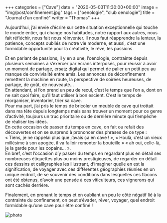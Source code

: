 +++
categories = ["Cave"]
date = "2020-05-03T11:30:00+00:00"
image = "img/post/confinement.jpg"
tags = ["oenologie", "club oenologie"] 
title = "Journal d’un confiné"
writer = "Thomas"
+++

Aujourd’hui, j’ai envie d’écrire sur cette situation exceptionnelle qui touche le monde entier, qui change nos habitudes, notre rapport aux autres, nous fait réfléchir, nous fait nous réinventer. Il nous faut réapprendre la lenteur, la patience, concepts oubliés de notre vie moderne, et aussi, c’est une formidable opportunité pour la créativité, le rêve, les passions.  

Et en parlant de passions, il y en a une, l’oenologie, contrainte depuis plusieurs semaines à s’exercer par écrans interposés, pour réussir à avoir un moment de partage, ersatz digital qui permet de palier un petit peu au manque de convivialité entre amis. Les annonces de déconfinement remettent la machine en route, la perspective de soirées heureuses, de partage, de goût, de nouveauté...  
En attendant, si l’on prend un peu de recul, c’est le temps que l’on a, dont on ne sait quoi faire, qu’il faut utiliser à bon escient. C’est le temps de réorganiser, inventorier, trier sa cave.  
Pour ma part, j’ai pris le temps de bricoler un meuble de cave qui trottait dans ma tête depuis longtemps mais sans trouver un moment pour ce genre d’activité, toujours un truc prioritaire ou de dernière minute qui t’empêche de réaliser tes idées.  
En cette occasion de passer du temps en cave, on fait ou refait des découvertes et on se surprend à prononcer des phrases de ce type : « Tiens, je ne rappelai plus que j’avais ça en cave ! », « Houlà, c’est un vieux millésime à son apogée, il va falloir remonter la bouteille » « ah oui, celle-là, je la garde pour les copains... ».  
En bref, c’est l’occasion d’y passer du temps en regardant plus en détail ses nombreuses étiquettes plus ou moins prestigieuses, de regarder en détail ces dessins et calligraphies les illustrant, d’imaginer quelle en est la signification, de voyager avec ces différentes géographies réunies en un unique endroit, de se souvenir des conditions dans lesquelles ces flacons ont été obtenus, d’avoir une pensée à ces viticulteurs, ces vignerons qui sont cachés derrière.  

Finalement, en prenant le temps et en oubliant un peu le côté négatif lié à la contrainte du confinement, on peut s’évader, rêver, voyager, quel endroit formidable qu’une cave pour être confiné !

![photo][1]

[1]: /img/post/confinement.jpg
